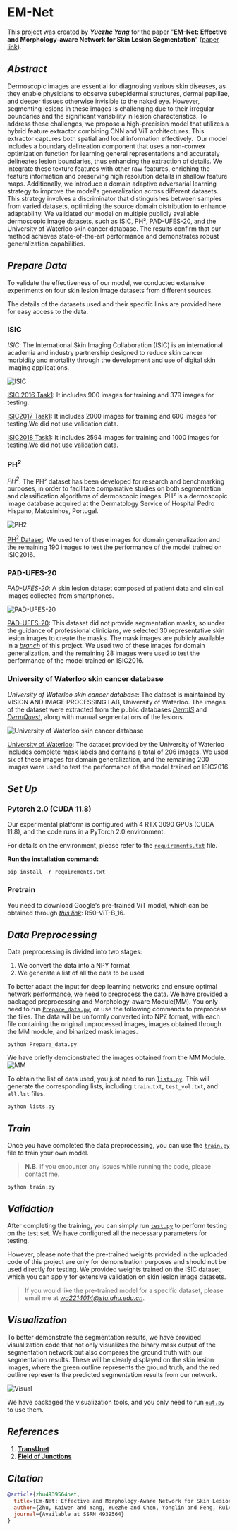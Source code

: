 # EM-Net

This project was created by ***Yuezhe Yang*** for the paper "**EM-Net: Effective and Morphology-aware Network for Skin Lesion Segmentation**" ([paper link](https://download.ssrn.com/eswa/52a530b3-cba1-4ab4-86aa-995fbc17ea99-meca.pdf?response-content-disposition=inline&X-Amz-Security-Token=IQoJb3JpZ2luX2VjEAYaCXVzLWVhc3QtMSJIMEYCIQDQ7t9zkVDe3ksduPxHGwlgtwPGPOL9TL8SjUGQt66rsQIhAIQpEO3P5dOhq23rJZH%2BNUQgd1YCrcXZxBnZMQxwBPBkKr0FCG8QBBoMMzA4NDc1MzAxMjU3IgwM2OUM6ZXCPORvaSsqmgViu14TrkTHP0koKNfqg3qjVul0dyRladDXKeccRVSYO%2BxYtb7PCiz6MWPkf5ngtUXMIGEW3%2FfQjpTFQPtZGOCzuSdfd4glG8fwjV3sXPzfxNSdDDFNVAZQswHcELa%2BoXS9z93FgcnLM%2FIhDld3%2FNHlbW4ISGrPLSvGSsiQzw%2BUs%2FBqdinNo1yrtOM0LP2y%2FBPH6cUKHl%2F7Lz7BDSBUngPgAaI5X7g6UcZDqPOjLNi5ASHSs0kd1Zplkt3qnsLqC6bsLJgamloaFAur2JJLuKzGOl%2F%2F7%2FpdiQ7J7GsqqdHPVhFSDQZSvkoq05a6NYg6FiuWardHhtij1Z9MU5dwDcdqAm4HO05cToeVgCXUm5z07bBWVtQvfwfzluzZAc%2BF%2F9K7Q1wVV5zt8bQheryApgGWNMk6D7unO7aMWhVy0XMeUNRiftdTJOD0JsBeEQi98V2sEPWU8F5YyQxc%2BMCsiLxYUfn2l0sPerO0xVyBpCxOT6eEvTTUWxV8WX6z9Kx4QlrsoQDH83c7wFFnS1PvVbZVxW733YymAoNPbJvx38MjQCUBuuFSGDEcmVTZYBmk4lj82lgI7JJqpW%2BHYnCYpUHECpPSG%2FLMFPRPr2evDvvdEKm8v8OAVcxbS6PGFYT3q4ZycdW3cLy1I3remWrL7mrNGhO078gDOdo5oDMXoybjZ3BUzUb1UFyhpzBXBsiDyZn4Cyg4e65i4fIWokIOb%2FUNBkYNgYw%2BaIoYj0h1O9Zg16qxIiL%2FuStaTBE5gaL96yCKwOpBKpmlbEwnvpBaGTXrplW3Bfh0Fx9F0bNAte712ioHG0PZykzCeEkQbZXb6Erm7fLvswlxhXwB5ND9ioJDtqEgHe7fug3CAbx0H8m7WumHbv5SYqIRm%2BwwxLPSuAY6sAFNggd2n6tJBx0TPYGPr2ZGOXADHOKdMOzMFk%2BE1cof%2B5NVPRfwF%2F05fFMViga7Dyp8mDQxnFHowkK3aFR7euluTmeJ7%2B4H6km9pSGyzYUCnM8NrLopeQd%2FknQRRGQHcwlNvjwUB5GM0rD52kS8ulDKRhBGQnfKBYY9dnoswNTd3OYBZDOS0uonsqmBYdhm3Nx5LuuZxaQJL9WCfnFF0HyVNSk5kTlbN82maaloZRutCQ%3D%3D&X-Amz-Algorithm=AWS4-HMAC-SHA256&X-Amz-Date=20241020T062733Z&X-Amz-SignedHeaders=host&X-Amz-Expires=300&X-Amz-Credential=ASIAUPUUPRWEX57TYPHO%2F20241020%2Fus-east-1%2Fs3%2Faws4_request&X-Amz-Signature=62393ef09d822859c0c5283a1216232f93ffdff8e316e6633501a4f8545b849e&abstractId=4939564)).

## ***Abstract***
Dermoscopic images are essential for diagnosing various skin diseases, as they enable physicians to observe subepidermal structures, dermal papillae, and deeper tissues otherwise invisible to the naked eye. However, segmenting lesions in these
images is challenging due to their irregular boundaries and the significant variability in lesion characteristics. To address these challenges, we propose a high-precision model that utilizes a hybrid feature extractor combining CNN and ViT architectures. This extractor captures both spatial and local information effectively.  Our model includes a boundary delineation component that uses a non-convex optimization function for learning general representations and accurately delineates lesion boundaries, thus enhancing the extraction of details. We integrate these texture
features with other raw features, enriching the feature information and preserving high resolution details in shallow feature maps. Additionally, we introduce a domain adaptive adversarial learning strategy to improve the model's generalization across different datasets. This strategy involves a discriminator that distinguishes between samples from varied datasets, optimizing the source domain distribution to enhance adaptability. We validated our model on multiple publicly available dermoscopic image datasets, such as ISIC, PH², PAD-UFES-20, and the University of Waterloo skin cancer database. The results confirm that our method achieves state-of-the-art
performance and demonstrates robust generalization capabilities.


## ***Prepare Data***

To validate the effectiveness of our model, we conducted extensive experiments on four skin lesion image datasets from different sources.

The details of the datasets used and their specific links are provided here for easy access to the data.

### **ISIC**

*ISIC*: The International Skin Imaging Collaboration (ISIC) is an international academia and industry partnership designed to reduce skin cancer morbidity and mortality through the development and use of digital skin imaging applications.

![ISIC](/demo/ISIC_0000006.jpg)

[ISIC 2016 Task1](https://challenge.isic-archive.com/data/): It includes 900 images for training and 379 images for testing.

[ISIC2017 Task1](https://challenge.isic-archive.com/data/#2017): It includes 2000 images for training and 600 images for testing.We did not use validation data.

[ISIC2018 Task1](https://challenge.isic-archive.com/data/#2018): It includes 2594 images for training and 1000 images for testing.We did not use validation data.

### **PH<sup>2</sup>**

*PH<sup>2</sup>*: The PH² dataset has been developed for research and benchmarking purposes, in order to facilitate comparative studies on both segmentation and classification algorithms of dermoscopic images. PH² is a dermoscopic image database acquired at the Dermatology Service of Hospital Pedro Hispano, Matosinhos, Portugal.

![PH<sup>2</sup>](/demo/IMD010.bmp)

[PH<sup>2</sup> Dataset](https://www.fc.up.pt/addi/ph2%20database.html): We used ten of these images for domain generalization and the remaining 190 images to test the performance of the model trained on ISIC2016.

### **PAD-UFES-20**

*PAD-UFES-20*: A skin lesion dataset composed of patient data and clinical images collected from smartphones.

![PAD-UFES-20](/demo/PAT_32_44_211.png)

[PAD-UFES-20](https://data.mendeley.com/datasets/zr7vgbcyr2/1): This dataset did not provide segmentation masks, so under the guidance of professional clinicians, we selected 30 representative skin lesion images to create the masks. The mask images are publicly available in a [*branch*](https://github.com/Bean-Young/EM-Net/tree/GroudTruth-for-PAD) of this project. We used two of these images for domain generalization, and the remaining 28 images were used to test the performance of the model trained on ISIC2016.

### **University of Waterloo skin cancer database**

*University of Waterloo skin cancer database*: The dataset is maintained by VISION AND IMAGE PROCESSING LAB, University of Waterloo. The images of the dataset were extracted from the public databases [*DermIS*](https://www.dermis.net/dermisroot/en/home/index.htm) and [*DermQuest*](https://www.emailmeform.com/builder/form/Ne0j8da9bb7U4h6t1f), along with manual segmentations of the lesions.

![University of Waterloo skin cancer database](/demo/46_orig.jpg)

[University of Waterloo](https://uwaterloo.ca/vision-image-processing-lab/research-demos/skin-cancer-detection): The dataset provided by the University of Waterloo includes complete mask labels and contains a total of 206 images. We used six of these images for domain generalization, and the remaining 200 images were used to test the performance of the model trained on ISIC2016.


## ***Set Up***

### Pytorch 2.0 (CUDA 11.8)
Our experimental platform is configured with 4 RTX 3090 GPUs (CUDA 11.8), and the code runs in a PyTorch 2.0 environment.

For details on the environment, please refer to the [`requirements.txt`](requirements.txt) file.

**Run the installation command:**
```
pip install -r requirements.txt
```
### Pretrain

You need to download Google's pre-trained ViT model, which can be obtained through [*this link*](https://console.cloud.google.com/storage/browser/_details/vit_models/imagenet21k/R50%2BViT-B_16.npz;tab=live_object): R50-ViT-B_16.

## ***Data Preprocessing***

Data preprocessing is divided into two stages: 
1) We convert the data into a NPY format 
2) We generate a list of all the data to be used.

To better adapt the input for deep learning networks and ensure optimal network performance, we need to preprocess the data. We have provided a packaged preprocessing and Morphology-aware Module(MM). You only need to run [`Prepare_data.py`](Prepare_data.py), or use the following commands to preprocess the files. The data will be uniformly converted into NPZ format, with each file containing the original unprocessed images, images obtained through the MM module, and binarized mask images.

```
python Prepare_data.py
```
We have briefly demcionstrated the images obtained from the MM Module.
![MM](/demo/MM.png)


To obtain the list of data used, you just need to run [`lists.py`](lists.py). This will generate the corresponding lists, including `train.txt`, `test_vol.txt`, and `all.lst` files.

```
python lists.py
```

## ***Train***

Once you have completed the data preprocessing, you can use the [`train.py`](train.py) file to train your own model.

>**N.B.** If you encounter any issues while running the code, please contact me.
```
python train.py
```

## ***Validation***

After completing the training, you can simply run [`test.py`](test.py) to perform testing on the test set. We have configured all the necessary parameters for testing.

However, please note that the pre-trained weights provided in the uploaded code of this project are only for demonstration purposes and should not be used directly for testing. We provided weights trained on the ISIC dataset, which you can apply for extensive validation on skin lesion image datasets.

>If you would like the pre-trained model for a specific dataset, please email me at *<wa2214014@stu.ahu.edu.cn>*.

## ***Visualization***

To better demonstrate the segmentation results, we have provided visualization code that not only visualizes the binary mask output of the segmentation network but also compares the ground truth with our segmentation results. These will be clearly displayed on the skin lesion images, where the green outline represents the ground truth, and the red outline represents the predicted segmentation results from our network.

![Visual](/demo/visual.png)

We have packaged the visualization tools, and you only need to run [`out.py`](/output/out.py) to use them.

## ***References***
1) [**TransUnet**](https://github.com/Beckschen/TransUNet)
2) [**Field of Junctions**](https://github.com/dorverbin/fieldofjunctions)

## ***Citation***

```bibtex
@article{zhu4939564net,
  title={Em-Net: Effective and Morphology-Aware Network for Skin Lesion Segmentation},
  author={Zhu, Kaiwen and Yang, Yuezhe and Chen, Yonglin and Feng, Ruixi and Chen, Dongping and Fan, Bingzhi and Liu, Nan and Li, Ying and Wang, Xuewen},
  journal={Available at SSRN 4939564}
}
